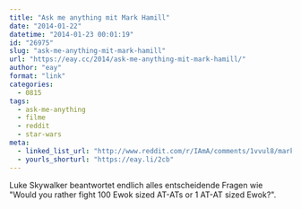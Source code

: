 ```yaml
---
title: "Ask me anything mit Mark Hamill"
date: "2014-01-22"
datetime: "2014-01-23 00:01:19"
id: "26975"
slug: "ask-me-anything-mit-mark-hamill"
url: "https://eay.cc/2014/ask-me-anything-mit-mark-hamill/"
author: "eay"
format: "link"
categories:
  - 0815
tags:
  - ask-me-anything
  - filme
  - reddit
  - star-wars
meta:
  - linked_list_url: "http://www.reddit.com/r/IAmA/comments/1vvul8/mark_hamill_here_in_an_ama_far_far_away/"
  - yourls_shorturl: "https://eay.li/2cb"
---
```


Luke Skywalker beantwortet endlich alles entscheidende Fragen wie "Would you rather fight 100 Ewok sized AT-ATs or 1 AT-AT sized Ewok?".
